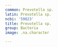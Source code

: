 ```yaml
---
common: Prevotella sp.
latin: Prevotella sp.
ncbi: '59823'
title: Prevotella sp.
group: Bacteria
image: .na.character

---
```

